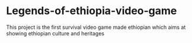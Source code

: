 # Legends-of-ethiopia-video-game
This project is the first survival video game made ethiopian which aims at showing ethiopian culture and heritages
